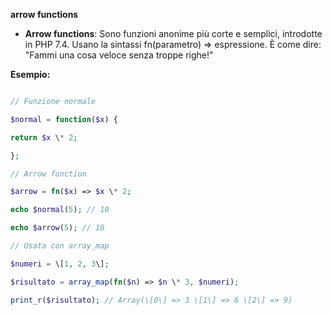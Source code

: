 **arrow functions**

- **Arrow functions**: Sono funzioni anonime più corte e semplici, introdotte in PHP 7.4. Usano la sintassi fn(parametro) => espressione. È come dire: "Fammi una cosa veloce senza troppe righe!"

**Esempio:**

```php

// Funzione normale

$normal = function($x) {

return $x \* 2;

};

// Arrow function

$arrow = fn($x) => $x \* 2;

echo $normal(5); // 10

echo $arrow(5); // 10

// Usata con array_map

$numeri = \[1, 2, 3\];

$risultato = array_map(fn($n) => $n \* 3, $numeri);

print_r($risultato); // Array(\[0\] => 3 \[1\] => 6 \[2\] => 9)
```
